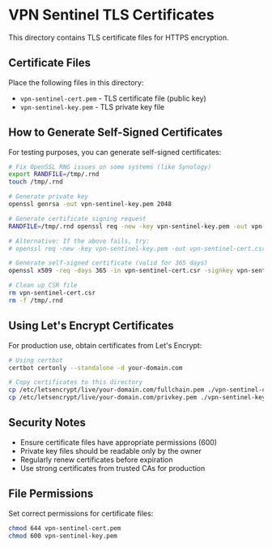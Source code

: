# VPN Sentinel TLS Certificates

This directory contains TLS certificate files for HTTPS encryption.

## Certificate Files

Place the following files in this directory:

- `vpn-sentinel-cert.pem` - TLS certificate file (public key)
- `vpn-sentinel-key.pem` - TLS private key file

## How to Generate Self-Signed Certificates

For testing purposes, you can generate self-signed certificates:

```bash
# Fix OpenSSL RNG issues on some systems (like Synology)
export RANDFILE=/tmp/.rnd
touch /tmp/.rnd

# Generate private key
openssl genrsa -out vpn-sentinel-key.pem 2048

# Generate certificate signing request
RANDFILE=/tmp/.rnd openssl req -new -key vpn-sentinel-key.pem -out vpn-sentinel-cert.csr

# Alternative: If the above fails, try:
# openssl req -new -key vpn-sentinel-key.pem -out vpn-sentinel-cert.csr -rand /dev/urandom

# Generate self-signed certificate (valid for 365 days)
openssl x509 -req -days 365 -in vpn-sentinel-cert.csr -signkey vpn-sentinel-key.pem -out vpn-sentinel-cert.pem

# Clean up CSR file
rm vpn-sentinel-cert.csr
rm -f /tmp/.rnd
```

## Using Let's Encrypt Certificates

For production use, obtain certificates from Let's Encrypt:

```bash
# Using certbot
certbot certonly --standalone -d your-domain.com

# Copy certificates to this directory
cp /etc/letsencrypt/live/your-domain.com/fullchain.pem ./vpn-sentinel-cert.pem
cp /etc/letsencrypt/live/your-domain.com/privkey.pem ./vpn-sentinel-key.pem
```

## Security Notes

- Ensure certificate files have appropriate permissions (600)
- Private key files should be readable only by the owner
- Regularly renew certificates before expiration
- Use strong certificates from trusted CAs for production

## File Permissions

Set correct permissions for certificate files:

```bash
chmod 644 vpn-sentinel-cert.pem
chmod 600 vpn-sentinel-key.pem
```